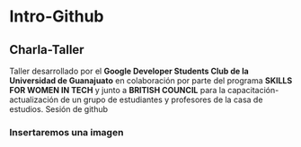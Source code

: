 # Intro-Github

## Charla-Taller

Taller desarrollado por el **Google Developer Students Club de la Universidad de Guanajuato** en colaboración por parte del programa **SKILLS FOR WOMEN IN TECH** y junto a **BRITISH COUNCIL** para la capacitación-actualización de un grupo de estudiantes y profesores de la casa de estudios.
 Sesión de github


### Insertaremos una imagen
